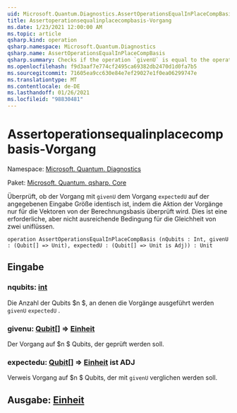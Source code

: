 ```yaml
---
uid: Microsoft.Quantum.Diagnostics.AssertOperationsEqualInPlaceCompBasis
title: Assertoperationsequalinplacecompbasis-Vorgang
ms.date: 1/23/2021 12:00:00 AM
ms.topic: article
qsharp.kind: operation
qsharp.namespace: Microsoft.Quantum.Diagnostics
qsharp.name: AssertOperationsEqualInPlaceCompBasis
qsharp.summary: Checks if the operation `givenU` is equal to the operation `expectedU` on the given input size  by checking the action of the operations only on the vectors from the computational basis. This is a necessary, but not sufficient, condition for the equality of two unitaries.
ms.openlocfilehash: f9d3aaf7e774cf2495ca69382db2470d1d0fa7b5
ms.sourcegitcommit: 71605ea9cc630e84e7ef29027e1f0ea06299747e
ms.translationtype: MT
ms.contentlocale: de-DE
ms.lasthandoff: 01/26/2021
ms.locfileid: "98830481"
---
```

# <a name="assertoperationsequalinplacecompbasis-operation"></a>Assertoperationsequalinplacecompbasis-Vorgang

Namespace: [Microsoft. Quantum. Diagnostics](xref:Microsoft.Quantum.Diagnostics)

Paket: [Microsoft. Quantum. qsharp. Core](https://nuget.org/packages/Microsoft.Quantum.QSharp.Core)


Überprüft, ob der Vorgang mit `givenU` dem Vorgang `expectedU` auf der angegebenen Eingabe Größe identisch ist, indem die Aktion der Vorgänge nur für die Vektoren von der Berechnungsbasis überprüft wird.
Dies ist eine erforderliche, aber nicht ausreichende Bedingung für die Gleichheit von zwei uniflüssen.

```qsharp
operation AssertOperationsEqualInPlaceCompBasis (nQubits : Int, givenU : (Qubit[] => Unit), expectedU : (Qubit[] => Unit is Adj)) : Unit
```


## <a name="input"></a>Eingabe

### <a name="nqubits--int"></a>nqubits: [int](xref:microsoft.quantum.lang-ref.int)

Die Anzahl der Qubits $n $, an denen die Vorgänge ausgeführt werden `givenU` `expectedU` .


### <a name="givenu--qubit--unit"></a>givenu: [Qubit](xref:microsoft.quantum.lang-ref.qubit)[] => [Einheit](xref:microsoft.quantum.lang-ref.unit) 

Der Vorgang auf $n $ Qubits, der geprüft werden soll.


### <a name="expectedu--qubit--unit--is-adj"></a>expectedu: [Qubit](xref:microsoft.quantum.lang-ref.qubit)[] => [Einheit](xref:microsoft.quantum.lang-ref.unit)  ist ADJ

Verweis Vorgang auf $n $ Qubits, der mit `givenU` verglichen werden soll.



## <a name="output--unit"></a>Ausgabe: [Einheit](xref:microsoft.quantum.lang-ref.unit)

